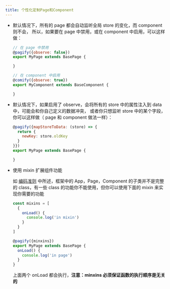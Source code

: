 ```yaml
---
title: 个性化定制Page和Component
---
```


* 默认情况下，所有的 page 都会自动监听全局 store 的变化，而 component 则不会，
  所以，如果要在 page 中禁用，或在 component 中启用，可以这样做：

  ```js
  // 在 page 中禁用
  @pagify({observe: false})
  export MyPage extends BasePage {

  }

  // 在 component 中启用
  @comify({observe: true})
  export MyComponent extends BaseComponent {

  }
  ```

* 默认情况下，如果启用了 observe，会将所有的 store 中的属性注入到 data 中，可能会和你自己定义的数据冲突，
  或者你只想监听 store 中的某个字段，你可以这样做（ page 和 component 做法一样）：

  ```js
  @pagify({mapStoreToData: (store) => {
    return {
      newKey: store.oldKey
    }
  }})
  export MyPage extends BasePage {

  }
  ```

* 使用 mixin 扩展组件功能

  如 [编码准则](./advance-code.md) 中所述，框架中的 App，Page，Component 的子类并不是完整的 class，有一些 class
  的功能你不能使用，但你可以使用下面的 mixin 来实现你需要的功能

  ```js
  const mixins = [
    {
      onLoad() {
        console.log('in mixin')
      }
    }
  ]

  @pagify({minxins})
  export MyPage extends BasePage {
    onLoad() {
      console.log('in page')
    }
  }
  ```

  上面两个 onLoad 都会执行，**注意：minxins 必须保证函数的执行顺序是无关的**
